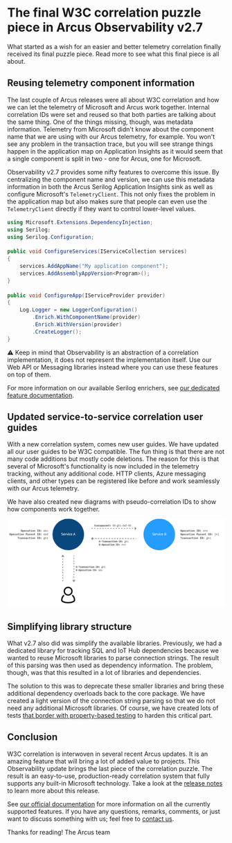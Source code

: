 # The final W3C correlation puzzle piece in Arcus Observability v2.7
What started as a wish for an easier and better telemetry correlation finally received its final puzzle piece. Read more to see what this final piece is all about.

## Reusing telemetry component information
The last couple of Arcus releases were all about W3C correlation and how we can let the telemetry of Microsoft and Arcus work together. Internal correlation IDs were set and reused so that both parties are talking about the same thing. One of the things missing, though, was metadata information. Telemetry from Microsoft didn't know about the component name that we are using with our Arcus telemetry, for example. You won't see any problem in the transaction trace, but you will see strange things happen in the application map on Application Insights as it would seem that a single component is split in two - one for Arcus, one for Microsoft.

Observability v2.7 provides some nifty features to overcome this issue. By centralizing the component name and version, we can use this metadata information in both the Arcus Serilog Application Insights sink as well as configure Microsoft's `TelemetryClient`. This not only fixes the problem in the application map but also makes sure that people can even use the `TelemetryClient` directly if they want to control lower-level values.

```csharp
using Microsoft.Extensions.DependencyInjection;
using Serilog;
using Serilog.Configuration;

public void ConfigureServices(IServiceCollection services)
{
    services.AddAppName("My application component");
    services.AddAssemblyAppVersion<Program>();
}

public void ConfigureApp(IServiceProvider provider)
{
    Log.Logger = new LoggerConfiguration()
        .Enrich.WithComponentName(provider)
        .Enrich.WithVersion(provider)
        .CreateLogger();
}
```

⚠ Keep in mind that Observability is an abstraction of a correlation implementation, it does not represent the implementation itself. Use our Web API or Messaging libraries instead where you can use these features on top of them.

For more information on our available Serilog enrichers, see [our dedicated feature documentation](https://observability.arcus-azure.net/Features/telemetry-enrichment).

## Updated service-to-service correlation user guides
With a new correlation system, comes new user guides. We have updated all our user guides to be W3C compatible. The fun thing is that there are not many code additions but mostly code deletions. The reason for this is that several of Microsoft's functionality is now included in the telemetry tracking, without any additional code. HTTP clients, Azure messaging clients, and other types can be registered like before and work seamlessly with our Arcus telemetry.

We have also created new diagrams with pseudo-correlation IDs to show how components work together.

![W3C API diagram](media/w3c-api-diagram.png)

## Simplifying library structure
What v2.7 also did was simplify the available libraries. Previously, we had a dedicated library for tracking SQL and IoT Hub dependencies because we wanted to reuse Microsoft libraries to parse connection strings. The result of this parsing was then used as dependency information. The problem, though, was that this resulted in a lot of libraries and dependencies.

The solution to this was to deprecate these smaller libraries and bring these additional dependency overloads back to the core package. We have created a light version of the connection string parsing so that we do not need any additional Microsoft libraries. Of course, we have created lots of tests [that border with property-based testing](https://www.codit.eu/blog/data-driven-testing-as-a-step-towards-property-based-testing/) to harden this critical part.

## Conclusion
W3C correlation is interwoven in several recent Arcus updates. It is an amazing feature that will bring a lot of added value to projects. This Observability update brings the last piece of the correlation puzzle. The result is an easy-to-use, production-ready correlation system that fully supports any built-in Microsoft technology. Take a look at the [release notes](https://github.com/arcus-azure/arcus.observability/releases/tag/v2.7.0) to learn more about this release.

See [our official documentation](https://observability.arcus-azure.net/) for more information on all the currently supported features.
If you have any questions, remarks, comments, or just want to discuss something with us; feel free to [contact us](https://github.com/arcus-azure/arcus.observability/issues/new/choose).

Thanks for reading!
The Arcus team